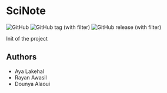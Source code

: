 # SciNote

![GitHub](https://img.shields.io/github/license/dounyaa/SciNote)
![GitHub tag (with filter)](https://img.shields.io/github/v/tag/dounyaa/SciNote)
![GitHub release (with filter)](https://img.shields.io/github/v/release/dounyaa/SciNotes)


Init of the project


## Authors

- Aya Lakehal
- Rayan Awasil
- Dounya Alaoui
